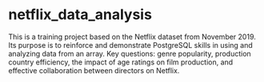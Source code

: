 # netflix_data_analysis
This is a training project based on the Netflix dataset from November 2019. Its purpose is to reinforce and demonstrate PostgreSQL skills in using and analyzing data from an array.   Key questions: genre popularity, production country efficiency, the impact of age ratings on film production, and effective collaboration between directors on Netflix.
